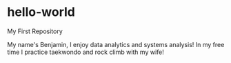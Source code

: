 # hello-world
My First Repository

My name's Benjamin, I enjoy data analytics and systems analysis! In my free time I practice taekwondo and rock climb with my wife!
